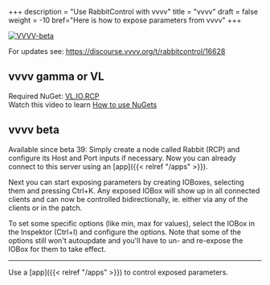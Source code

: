 +++
description = "Use RabbitControl with vvvv"
title = "vvvv"
draft = false
weight = -10
bref="Here is how to expose parameters from vvvv"
+++

[![VVVV-beta](/logos/vvvv.png#center)](https://vvvv.org/)

For updates see: https://discourse.vvvv.org/t/rabbitcontrol/16628

## vvvv gamma or VL

Required NuGet: [VL.IO.RCP](https://www.nuget.org/packages/VL.IO.RCP)  
Watch this video to learn [How to use NuGets](https://youtu.be/-U_kUQ3VDog)

## vvvv beta

Available since beta 39: Simply create a node called Rabbit (RCP) and configure its Host and Port inputs if necessary. Now you can already connect to this server using an [app]({{< relref "/apps" >}}).

Next you can start exposing parameters by creating IOBoxes, selecting them and pressing Ctrl+K. Any exposed IOBox will show up in all connected clients and can now be controlled bidirectionally, ie. either via any of the clients or in the patch.

To set some specific options (like min, max for values), select the IOBox in the Inspektor (Ctrl+I) and configure the options. Note that some of the options still won't autoupdate and you'll have to un- and re-expose the IOBox for them to take effect.

---
Use a [app]({{< relref "/apps" >}}) to control exposed parameters.
